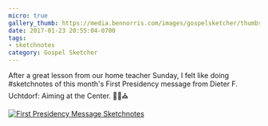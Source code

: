 ```yaml
---
micro: true
gallery_thumb: https://media.bennorris.com/images/gospelsketcher/thumbs/jan-17-first-pres-message.jpg
date: 2017-01-23 20:55:04-0700
tags:
- sketchnotes
category: Gospel Sketcher
---
```


After a great lesson from our home teacher Sunday, I felt like doing #sketchnotes of this month's First Presidency message from Dieter F. Uchtdorf: Aiming at the Center. ✍🏼⛪️

[![First Presidency Message Sketchnotes](https://media.bennorris.com/images/gospelsketcher/general/jan-17-first-pres-message.jpg)](https://media.bennorris.com/images/gospelsketcher/general/jan-17-first-pres-message.jpg)